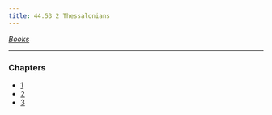 ```yaml
---
title: 44.53 2 Thessalonians
---
```

  
*[Books](../_index.md)*  
  
---  
  
### Chapters  
- [1](./2%20Thessalonians%201.md)  
- [2](./2%20Thessalonians%202.md)  
- [3](./2%20Thessalonians%203.md)  
